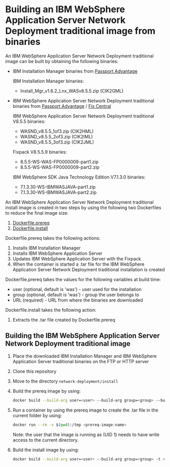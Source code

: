 # Building an IBM WebSphere Application Server Network Deployment traditional image from binaries

An IBM WebSphere Application Server Network Deployment traditional image can be built by obtaining the following binaries:
* IBM Installation Manager binaries from [Passport Advantage](http://www-01.ibm.com/software/passportadvantage/pao_customer.html)

  IBM Installation Manager binaries:
  * Install_Mgr_v1.6.2_Lnx_WASv8.5.5.zip (CIK2GML)

* IBM WebSphere Application Server Network Deployment traditional binaries from [Passport Advantage](http://www-01.ibm.com/software/passportadvantage/pao_customer.html) / [Fix Central](http://www-933.ibm.com/support/fixcentral/)

  IBM WebSphere Application Server Network Deployment traditional V8.5.5 binaries:
  * WASND_v8.5.5_1of3.zip (CIK2HML)
  * WASND_v8.5.5_2of3.zip (CIK2IML)
  * WASND_v8.5.5_3of3.zip (CIK2JML)

  Fixpack V8.5.5.9 binaries:
  * 8.5.5-WS-WAS-FP0000009-part1.zip
  * 8.5.5-WS-WAS-FP0000009-part2.zip

  IBM WebSphere SDK Java Technology Edition V7.1.3.0 binaries:
  * 7.1.3.30-WS-IBMWASJAVA-part1.zip
  * 7.1.3.30-WS-IBMWASJAVA-part2.zip

An IBM WebSphere Application Server Network Deployment traditional install image is created in two steps by using the following two Dockerfiles to reduce the final image size:

1. [Dockerfile.prereq](Dockerfile.prereq)
2. [Dockerfile.install](Dockerfile.install)

Dockerfile.prereq takes the following actions:
 
1. Installs IBM Installation Manager
2. Installs IBM WebSphere Application Server 
3. Updates IBM WebSphere Application Server with the Fixpack
4. When the container is started a .tar file for the IBM WebSphere Application Server Network Deployment traditional  installation is created

Dockerfile.prereq takes the values for the following variables at build time: 
* user (optional, default is 'was') - user used for the installation
* group (optional, default is 'was') - group the user belongs to
* URL (required) - URL from where the binaries are downloaded

Dockerfile.install takes the following action:

1. Extracts the .tar file created by Dockerfile.prereq

## Building the IBM WebSphere Application Server Network Deployment traditional image

1. Place the downloaded IBM Installation Manager and IBM WebSphere Application Server traditional binaries on the FTP or HTTP server
2. Clone this repository
3. Move to the directory `network-deployment/install`
4. Build the prereq image by using:

    ```bash
    docker build --build-arg user=<user> --build-arg group=<group> --build-arg URL=<URL> -t <prereq-image-name> -f Dockerfile.prereq .
    ```

5. Run a container by using the prereq image to create the .tar file in the current folder by using:

    ```bash
    docker run --rm -v $(pwd):/tmp <prereq-image-name>
    ```
    
    Note: the user that the image is running as (UID 1) needs to have write access to the current directory.

6. Build the install image by using:

    ```bash
    docker build --build-arg user=<user> --build-arg group=<group> -t <install-image-name> -f Dockerfile.install .
    ```

